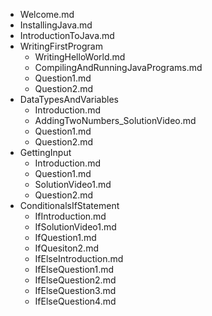 - Welcome.md
- InstallingJava.md
- IntroductionToJava.md
- WritingFirstProgram
  - WritingHelloWorld.md
  - CompilingAndRunningJavaPrograms.md
  - Question1.md
  - Question2.md
- DataTypesAndVariables
  - Introduction.md
  - AddingTwoNumbers_SolutionVideo.md
  - Question1.md
  - Question2.md
- GettingInput
  - Introduction.md
  - Question1.md
  - SolutionVideo1.md
  - Question2.md
- ConditionalsIfStatement
  - IfIntroduction.md
  - IfSolutionVideo1.md
  - IfQuestion1.md
  - IfQuesiton2.md
  - IfElseIntroduction.md
  - IfElseQuestion1.md
  - IfElseQuestion2.md
  - IfElseQuestion3.md
  - IfElseQuestion4.md
